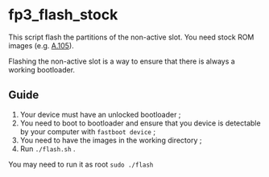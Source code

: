 # fp3_flash_stock
This script flash the partitions of the non-active slot. You need stock ROM images (e.g. [A.105](https://www.androidfilehost.com/?fid=4349826312261719146)).

Flashing the non-active slot is a way to ensure that there is always a working bootloader.

## Guide
1. Your device must have an unlocked bootloader ;
2. You need to boot to bootloader and ensure that you device is detectable by your computer with `fastboot device` ;
3. You need to have the images in the working directory ;
4. Run `./flash.sh` .

You may need to run it as root `sudo ./flash`
